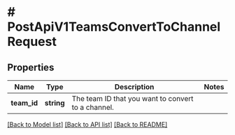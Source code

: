 # # PostApiV1TeamsConvertToChannelRequest

## Properties

Name | Type | Description | Notes
------------ | ------------- | ------------- | -------------
**team_id** | **string** | The team ID that you want to convert to a channel. |

[[Back to Model list]](../../README.md#models) [[Back to API list]](../../README.md#endpoints) [[Back to README]](../../README.md)
